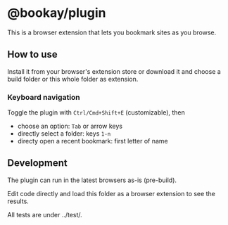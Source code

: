 # @bookay/plugin

This is a browser extension that lets you bookmark sites as you browse.

## How to use

Install it from your browser's extension store or download it and choose a build folder or this whole folder as extension.

### Keyboard navigation

Toggle the plugin with `Ctrl/Cmd+Shift+E` (customizable), then
- choose an option: `Tab` or arrow keys
- directly select a folder: keys `1-n`
- directy open a recent bookmark: first letter of name

## Development

The plugin can run in the latest browsers as-is (pre-build).

Edit code directly and load this folder as a browser extension to see the results.

All tests are under ../test/.
